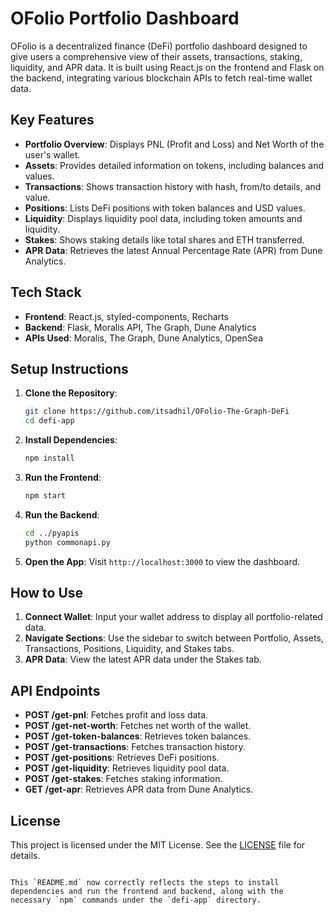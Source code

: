 
# OFolio Portfolio Dashboard

OFolio is a decentralized finance (DeFi) portfolio dashboard designed to give users a comprehensive view of their assets, transactions, staking, liquidity, and APR data. It is built using React.js on the frontend and Flask on the backend, integrating various blockchain APIs to fetch real-time wallet data.

## Key Features

- **Portfolio Overview**: Displays PNL (Profit and Loss) and Net Worth of the user's wallet.
- **Assets**: Provides detailed information on tokens, including balances and values.
- **Transactions**: Shows transaction history with hash, from/to details, and value.
- **Positions**: Lists DeFi positions with token balances and USD values.
- **Liquidity**: Displays liquidity pool data, including token amounts and liquidity.
- **Stakes**: Shows staking details like total shares and ETH transferred.
- **APR Data**: Retrieves the latest Annual Percentage Rate (APR) from Dune Analytics.

## Tech Stack

- **Frontend**: React.js, styled-components, Recharts
- **Backend**: Flask, Moralis API, The Graph, Dune Analytics
- **APIs Used**: Moralis, The Graph, Dune Analytics, OpenSea

## Setup Instructions

1. **Clone the Repository**:
   ```bash
   git clone https://github.com/itsadhil/OFolio-The-Graph-DeFi
   cd defi-app
   ```

2. **Install Dependencies**:
   ```bash
   npm install
   ```

3. **Run the Frontend**:
   ```bash
   npm start
   ```

4. **Run the Backend**:
   ```bash
   cd ../pyapis
   python commonapi.py
   ```

5. **Open the App**: Visit `http://localhost:3000` to view the dashboard.

## How to Use

1. **Connect Wallet**: Input your wallet address to display all portfolio-related data.
2. **Navigate Sections**: Use the sidebar to switch between Portfolio, Assets, Transactions, Positions, Liquidity, and Stakes tabs.
3. **APR Data**: View the latest APR data under the Stakes tab.

## API Endpoints

- **POST /get-pnl**: Fetches profit and loss data.
- **POST /get-net-worth**: Fetches net worth of the wallet.
- **POST /get-token-balances**: Retrieves token balances.
- **POST /get-transactions**: Fetches transaction history.
- **POST /get-positions**: Retrieves DeFi positions.
- **POST /get-liquidity**: Retrieves liquidity pool data.
- **POST /get-stakes**: Fetches staking information.
- **GET /get-apr**: Retrieves APR data from Dune Analytics.

## License

This project is licensed under the MIT License. See the [LICENSE](LICENSE) file for details.
```

This `README.md` now correctly reflects the steps to install dependencies and run the frontend and backend, along with the necessary `npm` commands under the `defi-app` directory.
